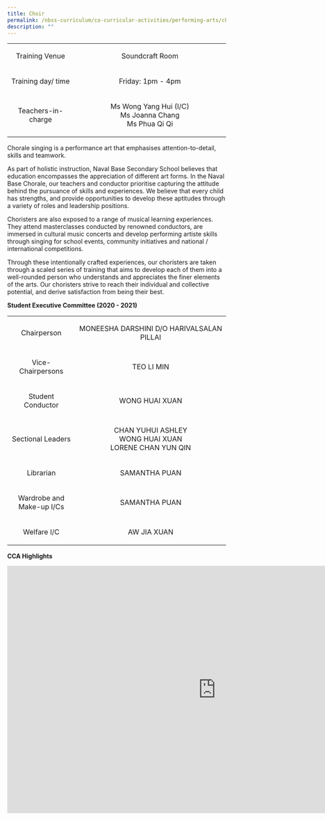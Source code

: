 ```yaml
---
title: Choir
permalink: /nbss-curriculum/co-curricular-activities/performing-arts/choir/
description: ""
---
```


<table>
<tbody>
<tr>
<td style="text-align: center;" width="161">
<p>Training Venue</p>
</td>
<td style="text-align: center;" width="441">
<p>Soundcraft Room</p>
</td>
</tr>
<tr>
<td style="text-align: center;" width="161">
<p>Training day/ time</p>
</td>
<td style="text-align: center;" width="441">
<p>Friday: 1pm - 4pm</p>
</td>
</tr>
<tr>
<td style="text-align: center;" width="161">
<p>Teachers-in-charge</p>
</td>
<td style="text-align: center;" width="441">
<p>Ms Wong Yang Hui (I/C)<br />Ms Joanna Chang<br />Ms Phua Qi Qi</p>
</td>
</tr>
</tbody>
</table>
<p>Chorale singing is a performance art that emphasises attention-to-detail, skills and teamwork.</p>
<p>As part of holistic instruction, Naval Base Secondary School believes that education encompasses the appreciation of different art forms. In the Naval Base Chorale, our teachers and conductor prioritise capturing the attitude behind the pursuance of skills and experiences. We believe that every child has strengths, and provide opportunities to develop these aptitudes through a variety of roles and leadership positions.</p>
<p>Choristers are also exposed to a range of musical learning experiences. They attend masterclasses conducted by renowned conductors, are immersed in cultural music concerts and develop performing artiste skills through singing for school events, community initiatives and national / international competitions.</p>
<p>Through these intentionally crafted experiences, our choristers are taken through a scaled series of training that aims to develop each of them into a well-rounded person who understands and appreciates the finer elements of the arts. Our choristers strive to reach their individual and collective potential, and derive satisfaction from being their best.</p>
<p><strong>Student Executive Committee (2020 - 2021)</strong></p>
<table>
<tbody>
<tr>
<td style="text-align: center;" width="161">
<p>Chairperson</p>
</td>
<td style="text-align: center;" width="441">
<p>MONEESHA DARSHINI D/O HARIVALSALAN PILLAI</p>
</td>
</tr>
<tr>
<td style="text-align: center;" width="161">
<p>Vice-Chairpersons</p>
</td>
<td style="text-align: center;" width="441">
<p>TEO LI MIN</p>
</td>
</tr>
<tr>
<td style="text-align: center;" width="161">
<p>Student Conductor</p>
</td>
<td style="text-align: center;" width="441">
<p>WONG HUAI XUAN</p>
</td>
</tr>
<tr>
<td style="text-align: center;" width="161">
<p>Sectional Leaders</p>
</td>
<td style="text-align: center;" width="441">
<p>CHAN YUHUI ASHLEY<br />WONG HUAI XUAN<br />LORENE CHAN YUN QIN</p>
</td>
</tr>
<tr>
<td style="text-align: center;" width="161">
<p>Librarian</p>
</td>
<td style="text-align: center;" width="441">
<p>SAMANTHA PUAN</p>
</td>
</tr>
<tr>
<td style="text-align: center;" width="161">
<p>Wardrobe and Make-up I/Cs</p>
</td>
<td style="text-align: center;" width="441">
<p>SAMANTHA PUAN</p>
</td>
</tr>
<tr>
<td style="text-align: center;" width="161">
<p>Welfare I/C</p>
</td>
<td style="text-align: center;" width="441">
<p>AW JIA XUAN</p>
</td>
</tr>
</tbody>
</table>
<p><strong>CCA Highlights</strong></p>
<iframe src="https://docs.google.com/presentation/d/e/2PACX-1vTKaX3vUI28k4vauQj0V4vyd38ROuKWVdLzlUt1VxRxW0q6AM1njdVsCFWZJ65hpXbtlDe24RGXtiHi/embed?start=false&loop=false&delayms=10000" frameborder="0" width="960" height="569" allowfullscreen="true"></iframe>